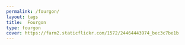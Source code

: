```yaml
---
permalink: /fourgon/
layout: tags
title:  Fourgon
type: fourgon
cover: https://farm2.staticflickr.com/1572/24464443974_bec3c7be1b
---
```

